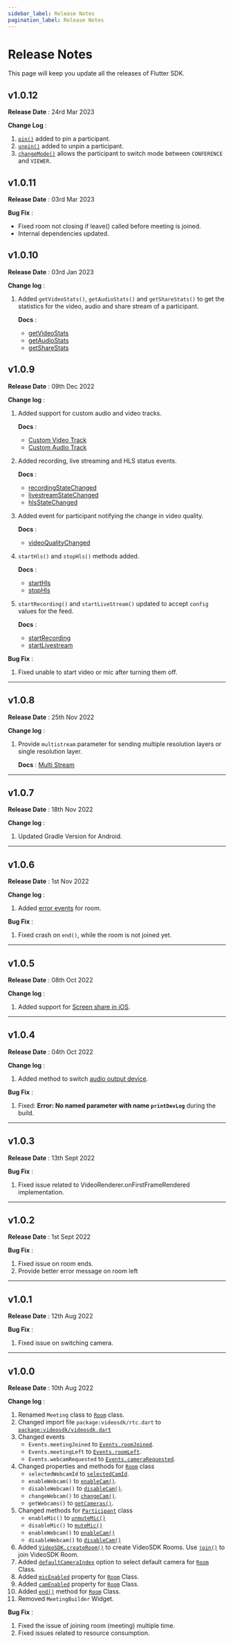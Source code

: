 ```yaml
---
sidebar_label: Release Notes
pagination_label: Release Notes
---
```


# Release Notes

This page will keep you update all the releases of Flutter SDK.

## v1.0.12

**Release Date** : 24rd Mar 2023

**Change Log** :

1. [`pin()`](/flutter/api/sdk-reference/participant-class/methods#pin) added to pin a participant.
2. [`unpin()`](flutter/api/sdk-reference/participant-class/methods#unpin) added to unpin a participant.
3. [`changeMode()`](/flutter/api/sdk-reference/room-class/methods#changemode) allows the participant to switch mode between `CONFERENCE` and `VIEWER`.

## v1.0.11

**Release Date** : 03rd Mar 2023

**Bug Fix** :

- Fixed room not closing if leave() called before meeting is joined.
- Internal dependencies updated.

## v1.0.10

**Release Date** : 03rd Jan 2023

**Change log** :

1. Added `getVideoStats()`, `getAudioStats()` and `getShareStats()` to get the statistics for the video, audio and share stream of a participant.

   **Docs** :

   - [getVideoStats](../../api/sdk-reference/participant-class/methods.md#getvideostats)
   - [getAudioStats](../../api/sdk-reference/participant-class/methods.md#getaudiostats)
   - [getShareStats](../../api/sdk-reference/participant-class/methods.md#getsharestats)

## v1.0.9

**Release Date** : 09th Dec 2022

**Change log** :

1. Added support for custom audio and video tracks.

   **Docs** :

   - [Custom Video Track](../video-and-audio-calling-api-sdk/features/custom-track/custom-video-track.md)
   - [Custom Audio Track](../video-and-audio-calling-api-sdk/features/custom-track/custom-video-track.md)

2. Added recording, live streaming and HLS status events.

   **Docs** :

   - [recordingStateChanged](../../api/sdk-reference/room-class/events.md#recordingstatechanged)
   - [livestreamStateChanged](../../api/sdk-reference/room-class/events.md#livestreamstatechanged)
   - [hlsStateChanged](../../api/sdk-reference/room-class/events.md#hlsstatechanged)

3. Added event for participant notifying the change in video quality.

   **Docs** :

   - [videoQualityChanged](../../api/sdk-reference/participant-class/events.md#videoqualitychanged)

4. `startHls()` and `stopHls()` methods added.

   **Docs** :

   - [startHls](../../api/sdk-reference/room-class/methods.md#starthls)
   - [stopHls](../../api/sdk-reference/room-class/methods.md#stophls)

5. `startRecording()` and `startLiveStream()` updated to accept `config` values for the feed.

   **Docs** :

   - [startRecording](../../api/sdk-reference/room-class/methods.md#startrecording)
   - [startLivestream](../../api/sdk-reference/room-class/methods.md#startlivestream)

**Bug Fix** :

1. Fixed unable to start video or mic after turning them off.

---

## v1.0.8

**Release Date** : 25th Nov 2022

**Change log** :

1. Provide `multistream` parameter for sending multiple resolution layers or single resolution layer.

   **Docs** : [Multi Stream](../../api/sdk-reference/videosdk-class/methods.md#parameters)

---

## v1.0.7

**Release Date** : 18th Nov 2022

**Change log** :

1. Updated Gradle Version for Android.

---

## v1.0.6

**Release Date** : 1st Nov 2022

**Change log** :

1. Added [error events](./features/error-event.md) for room.

**Bug Fix** :

1. Fixed crash on `end()`, while the room is not joined yet.

---

## v1.0.5

**Release Date** : 08th Oct 2022

**Change log** :

1. Added support for [Screen share in iOS](./features/screenshare.md).

---

## v1.0.4

**Release Date** : 04th Oct 2022

**Change log** :

1. Added method to switch [audio output device](./features/switch-audio-output).

**Bug Fix** :

1. Fixed: **Error: No named parameter with name `printDevLog`** during the build.

---

## v1.0.3

**Release Date** : 13th Sept 2022

**Bug Fix** :

1. Fixed issue related to VideoRenderer.onFirstFrameRendered implementation.

---

## v1.0.2

**Release Date** : 1st Sept 2022

**Bug Fix** :

1. Fixed issue on room ends.
2. Provide better error message on room left

---

## v1.0.1

**Release Date** : 12th Aug 2022

**Bug Fix** :

1. Fixed issue on switching camera.

---

## v1.0.0

**Release Date** : 10th Aug 2022

**Change log** :

1. Renamed `Meeting` class to [`Room`](../../api/sdk-reference/room-class/introduction) class.
2. Changed import file `package:videosdk/rtc.dart` to [`package:videosdk/videosdk.dart`](../../api/sdk-reference/videosdk-class/introduction)
3. Changed events
   - `Events.meetingJoined` to [`Events.roomJoined`](../../api/sdk-reference/room-class/events#roomjoined).
   - `Events.meetingLeft` to [`Events.roomLeft`](../../api/sdk-reference/room-class/events#roomleft).
   - `Events.webcamRequested` to [`Events.cameraRequested`](../../api/sdk-reference/room-class/events#camerarequested).
4. Changed properties and methods for [`Room`](../../api/sdk-reference/room-class/introduction) class
   - `selectedWebcamId` to [`selectedCamId`](../../api/sdk-reference/room-class/properties#selectedcamid).
   - `enableWebcam()` to [`enableCam()`](../../api/sdk-reference/room-class/methods#enablecam).
   - `disableWebcam()` to [`disableCam()`](../../api/sdk-reference/room-class/methods#disablecam).
   - `changeWebcam()` to [`changeCam()`](../../api/sdk-reference/room-class/methods#changecam).
   - `getWebcams()` to [`getCameras()`](../../api/sdk-reference/room-class/methods#getcameras).
5. Changed methods for [`Participant`](../../api/sdk-reference/participant-class/introduction) class
   - `enableMic()` to [`unmuteMic()`](../../api/sdk-reference/participant-class/methods#unmutemic)
   - `disableMic()` to [`muteMic()`](../../api/sdk-reference/participant-class/methods#mutemic)
   - `enableWebcam()` to [`enableCam()`](../../api/sdk-reference/participant-class/methods#enablecam)
   - `disableWebcam()` to [`disableCam()`](../../api/sdk-reference/participant-class/methods#disablecam)
6. Added [`VideoSDK.createRoom()`](../../api/sdk-reference/videosdk-class/methods#createroom) to create VideoSDK Rooms. Use [`join()`](../../api/sdk-reference/room-class/methods#join) to join VideoSDK Room.
7. Added [`defaultCameraIndex`](../../api/sdk-reference/videosdk-class/methods#createroom) option to select default camera for [`Room`](../../api/sdk-reference/room-class/introduction) Class.
8. Added [`micEnabled`](../../api/sdk-reference/room-class/properties#micenabled) property for [`Room`](../../api/sdk-reference/room-class/introduction) Class.
9. Added [`camEnabled`](../../api/sdk-reference/room-class/properties#camenabled) property for [`Room`](../../api/sdk-reference/room-class/introduction) Class.
10. Added [`end()`](../../api/sdk-reference/room-class/methods#end) method for [`Room`](../../api/sdk-reference/room-class/introduction) Class.
11. Removed `MeetingBuilder` Widget.

**Bug Fix** :

1. Fixed the issue of joining room (meeting) multiple time.
2. Fixed issues related to resource consumption.
